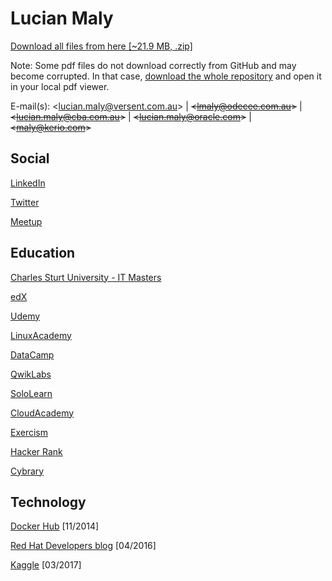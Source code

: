# Lucian Maly

<p><a href="https://github.com/luckylittle/professional-it-certifications/archive/lucian-maly.zip">Download all files from here [~21.9 MB, .zip]</a></p>

Note: Some pdf files do not download correctly from GitHub and may become corrupted. In that case, <a href="https://github.com/luckylittle/professional-it-certifications/archive/lucian-maly.zip">download the whole repository</a> and open it in your local pdf viewer. 

E-mail(s): <<lucian.maly@versent.com.au>> | ~~<<lmaly@odecee.com.au>>~~ | ~~<<lucian.maly@cba.com.au>>~~ | ~~<<lucian.maly@oracle.com>>~~ | ~~<<maly@kerio.com>>~~


Social
-----------
[LinkedIn](https://au.linkedin.com/in/lucianmaly1981)

[Twitter](https://twitter.com/LucianMaly)

[Meetup](https://www.meetup.com/members/75260192/)


Education
-----------
[Charles Sturt University - IT Masters](https://learn.itmasters.edu.au/user/profile.php?id=1640363)

[edX](https://courses.edx.org/u/luckylittle)

[Udemy](https://www.udemy.com/user/lucianmaly/)

[LinuxAcademy](https://linuxacademy.com/profile/show/user/name/luckylittle81)

[DataCamp](https://www.datacamp.com/profile/luckylittle)

[QwikLabs](https://qwiklabs.com/public_profiles/233ae1de-97fe-49ec-a0e9-2eb502d4e27c)

[SoloLearn](https://www.sololearn.com/Profile/4115540)

[CloudAcademy](https://cloudacademy.com/user/lucian.maly/)

[Exercism](http://exercism.io/profiles/luckylittle/ec68de552ced4bbfbcb6e0c93171d9cc)

[Hacker Rank](https://www.hackerrank.com/luckylittle)

[Cybrary](https://www.cybrary.it/members/luckylittle/)


Technology
-----------
[Docker Hub](https://hub.docker.com/u/luckylittle/) [11/2014]

[Red Hat Developers blog](https://developers.redhat.com/blog/author/luckylittle81/) [04/2016]

[Kaggle](https://www.kaggle.com/luckylittle) [03/2017]
